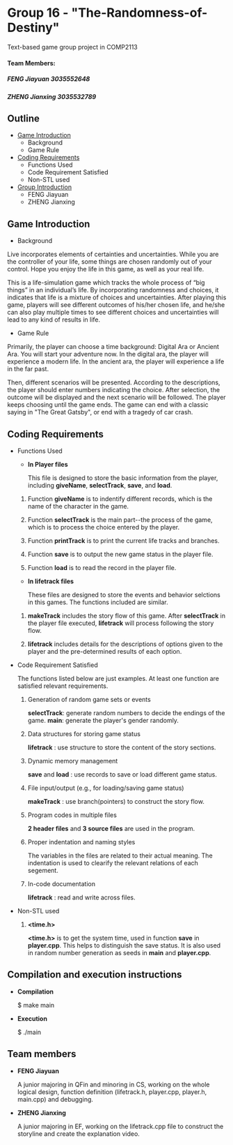 # Group 16 - "The-Randomness-of-Destiny"
Text-based game group project in COMP2113
 
#### Team Members:
##### FENG Jiayuan 3035552648
##### ZHENG Jianxing 3035532789

## **Outline**
* [Game Introduction](#game-introduction)
  - Background
  - Game Rule
* [Coding Requirements](#coding-requirements)
  - Functions Used 
  - Code Requirement Satisfied
  - Non-STL used
* [Group Introduction](#team-members-1)
  - FENG Jiayuan
  - ZHENG Jianxing
  
## Game Introduction

 - Background

Live incorporates elements of certainties and uncertainties. While you are the controller of your life, some things are chosen randomly out of your control. Hope you enjoy the life in this game, as well as your real life.

This is a life-simulation game which tracks the whole process of “big things” in an individual’s life. By incorporating randomness and choices, it indicates that life is a mixture of choices and uncertainties. After playing this game, players will see different outcomes of his/her chosen life, and he/she can also play multiple times to see different choices and uncertainties will lead to any kind of results in life.

 - Game Rule

Primarily, the player can choose a time background: Digital Ara or Ancient Ara. You will start your adventure now. In the digital ara, the player will experience a modern life. In the ancient ara, the player will experience a life in the far past.

Then, different scenarios will be presented. According to the descriptions, the player should enter numbers indicating the choice. After selection, the outcome will be displayed and the next scenario will be followed. The player keeps choosing until the game ends. The game can end with a classic saying in "The Great Gatsby", or end with a tragedy of car crash.


## Coding Requirements

 - Functions Used 
   
   * **In Player files**
   
     This file is designed to store the basic information from the player, including **giveName**, **selectTrack**, **save**, and **load**. 

    1. Function **giveName** is to indentify different records, which is the name of the character in the game. 

    2. Function **selectTrack** is the main part--the process of the game, which is to process the choice entered by the player.
    
    3. Function **printTrack** is to print the current life tracks and branches.

    4. Function **save** is to output the new game status in the player file. 

    5. Function **load** is to read the record in the player file. 

   
   * **In lifetrack files**

     These files are designed to store the events and behavior selctions in this games. The functions included are similar. 

    1. **makeTrack** includes the story flow of this game. After **selectTrack** in the player file executed, **lifetrack** will process following the story flow.
    
    2. **lifetrack** includes details for the descriptions of options given to the player and the pre-determined results of each option.
  
  
 - Code Requirement Satisfied
    
      The functions listed below are just examples. At least one function are satisfied relevant requirements.
    
    1. Generation of random game sets or events
    
       **selectTrack**: generate random numbers to decide the endings of the game.
       **main**: generate the player's gender randomly.
    
    2. Data structures for storing game status
    
       **lifetrack** : use structure to store the content of the story sections.
    
    3. Dynamic memory management
      
       **save** and **load** : use records to save or load different game status.
    
    4. File input/output (e.g., for loading/saving game status)
    
       **makeTrack** : use branch(pointers) to construct the story flow.
    
    5. Program codes in multiple files
    
       **2 header files** and **3 source files** are used in the program.
    
    6. Proper indentation and naming styles
    
       The variables in the files are related to their actual meaning. The indentation is used to clearify the relevant relations of each segement.
    
    7. In-code documentation
    
       **lifetrack** : read and write across files.
    
    
 - Non-STL used
    
     1. **<time.h>**
     
        **<time.h>** is to get the system time, used in function **save** in **player.cpp**. This helps to distinguish the save status. 
        It is also used in random number generation as seeds in **main** and **player.cpp**.


## Compilation and execution instructions

 - **Compilation**

   $ make main  
 
 - **Execution**
 
   $ ./main
  


## Team members

 - **FENG Jiayuan**
 
   A junior majoring in QFin and minoring in CS, working on the whole logical design, function definition (lifetrack.h, player.cpp, player.h, main.cpp) and debugging.

 
 - **ZHENG Jianxing**
  
   A junior majoring in EF, working on the lifetrack.cpp file to construct the storyline and create the explanation video.

